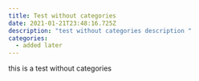 ```yaml
---
title: Test without categories
date: 2021-01-21T23:48:16.725Z
description: "test without categories description "
categories:
  - added later
---
```

this is a test without categories